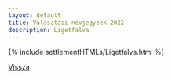 ```yaml
---
layout: default
title: Választási névjegyzék 2022
description: Ligetfalva
---
```


{% include settlementHTMLs/Ligetfalva.html %}

[Vissza](../)